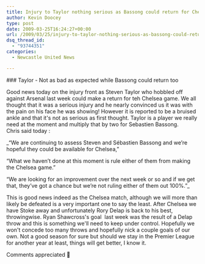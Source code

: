 ```yaml
---
title: Injury to Taylor nothing serious as Bassong could return for Cheslea
author: Kevin Doocey
type: post
date: 2009-03-25T16:24:27+00:00
url: /2009/03/25/injury-to-taylor-nothing-serious-as-bassong-could-return-for-cheslea/
dsq_thread_id:
  - "93744351"
categories:
  - Newcastle United News

---
```

### Taylor - Not as bad as expected while Bassong could return too

Good news today on the injury front as Steven Taylor who hobbled off against Arsenal last week could make a return for teh Chelsea game. We all thought that it was a serious injury and he nearly convinced us it was with the pain on his face he was showing! However it is reported to be a bruised ankle and that it's not as serious as first thought. Taylor is a player we really need at the moment and multiply that by two for Sebastien Bassong.             Chris said today :

_“We are continuing to assess Steven and Sébastien Bassong and we’re hopeful they could be available for Chelsea,”

“What we haven’t done at this moment is rule either of them from making the Chelsea game.”

“We are looking for an improvement over the next week or so and if we get that, they’ve got a chance but we’re not ruling either of them out 100%.”_

This is good news indeed as the Chelsea match, although we will more than likely be defeated is a very important one to say the least. After Chelsea we have Stoke away and unfortunately Rory Delap is back to his best, throwingwise. Ryan Shawcross's goal  last week was the result of a Delap throw and this is something we'll need to keep under control. Hopefully we won't concede too many throws and hopefully nick a couple goals of our own. Not a good season for sure but should we stay in the Premier League for another year at least, things will get better, I know it.

Comments appreciated 🙂

